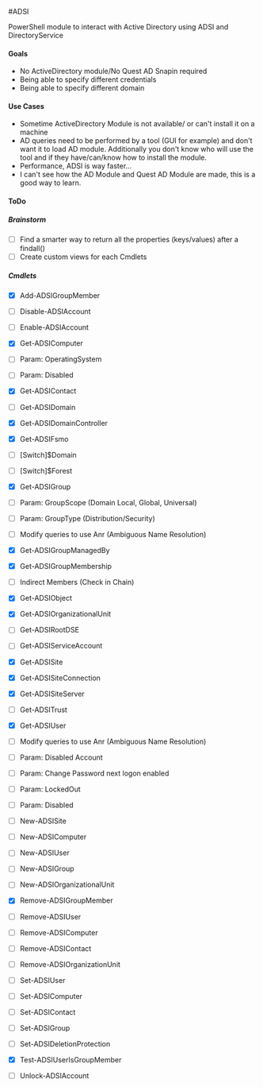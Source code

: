 #ADSI

PowerShell module to interact with Active Directory using ADSI and DirectoryService

#### Goals
 * No ActiveDirectory module/No Quest AD Snapin required
 * Being able to specify different credentials
 * Being able to specify different domain


#### Use Cases

 * Sometime ActiveDirectory Module is not available/ or can't install it on a machine
 * AD queries need to be performed by a tool (GUI for example) and don't want it to load AD module. Additionally you don't know who will use the tool and if they have/can/know how to install the module.
 * Performance, ADSI is way faster...
 * I can't see how the AD Module and Quest AD Module are made, this is a good way to learn.

#### ToDo

##### Brainstorm
- [ ] Find a smarter way to return all the properties (keys/values) after a findall()
- [ ] Create custom views for each Cmdlets

##### Cmdlets
- [x] Add-ADSIGroupMember
- [ ] Disable-ADSIAccount
- [ ] Enable-ADSIAccount
- [x] Get-ADSIComputer
 - [ ] Param: OperatingSystem
 - [ ] Param: Disabled
- [x] Get-ADSIContact
- [ ] Get-ADSIDomain
- [x] Get-ADSIDomainController
- [x] Get-ADSIFsmo
 -  [ ] [Switch]$Domain
 -  [ ] [Switch]$Forest
- [x] Get-ADSIGroup
 -  [ ] Param: GroupScope (Domain Local, Global, Universal)
 -  [ ] Param: GroupType (Distribution/Security)
 -  [ ] Modify queries to use Anr (Ambiguous Name Resolution)
- [x] Get-ADSIGroupManagedBy
- [x] Get-ADSIGroupMembership
 - [ ] Indirect Members (Check in Chain)
- [x] Get-ADSIObject
- [x] Get-ADSIOrganizationalUnit
- [ ] Get-ADSIRootDSE
- [ ] Get-ADSIServiceAccount
- [x] Get-ADSISite
- [x] Get-ADSISiteConnection
- [x] Get-ADSISiteServer
- [ ] Get-ADSITrust
- [x] Get-ADSIUser
 - [ ] Modify queries to use Anr (Ambiguous Name Resolution)
 - [ ] Param: Disabled Account 
 - [ ] Param: Change Password next logon enabled
 - [ ] Param: LockedOut
 - [ ] Param: Disabled
- [ ] New-ADSISite
- [ ] New-ADSIComputer
- [ ] New-ADSIUser
- [ ] New-ADSIGroup
- [ ] New-ADSIOrganizationalUnit
- [x] Remove-ADSIGroupMember
- [ ] Remove-ADSIUser
- [ ] Remove-ADSIComputer
- [ ] Remove-ADSIContact
- [ ] Remove-ADSIOrganizationUnit
- [ ] Set-ADSIUser
- [ ] Set-ADSIComputer
- [ ] Set-ADSIContact
- [ ] Set-ADSIGroup
- [ ] Set-ADSIDeletionProtection
- [x] Test-ADSIUserIsGroupMember
- [ ] Unlock-ADSIAccount

